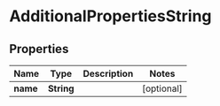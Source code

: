 

# AdditionalPropertiesString


## Properties

| Name | Type | Description | Notes |
|------------ | ------------- | ------------- | -------------|
|**name** | **String** |  |  [optional] |



